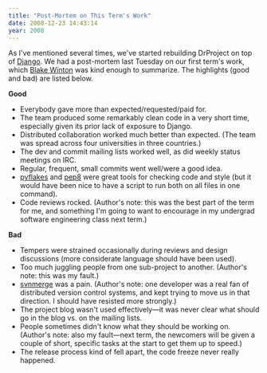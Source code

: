 ```yaml
---
title: "Post-Mortem on This Term's Work"
date: 2008-12-23 14:43:14
year: 2008
---
```

As I've mentioned several times, we've started rebuilding DrProject on top of <a href="http://www.djangoproject.com">Django</a>.  We had a post-mortem last Tuesday on our first term's work, which <a href="http://weblog.latte.ca/">Blake Winton</a> was kind enough to summarize.  The highlights (good and bad) are listed below.

<strong>Good</strong>
<ul>
  <li>Everybody gave more than expected/requested/paid for.</li>
  <li>The team produced some remarkably clean code in a very short time, especially given its prior lack of exposure to Django.</li>
  <li>Distributed collaboration worked much better than expected.  (The team was spread across four universities in three countries.)</li>
  <li>The dev and commit mailing lists worked well, as did weekly status meetings on IRC.</li>
  <li>Regular, frequent, small commits went well/were a good idea.</li>
  <li><a href="http://divmod.org/trac/wiki/DivmodPyflakes">pyflakes</a> and <a href="http://svn.browsershots.org/trunk/devtools/pep8/">pep8</a> were great tools for checking code and style (but it would have been nice to have a script to run both on all files in one command).</li>
  <li>Code reviews rocked.  (Author's note: this was the best part of the term for me, and something I'm going to want to encourage in my undergrad software engineering class next term.)</li>
</ul>
<strong>Bad</strong>
<ul>
  <li>Tempers were strained occasionally during reviews and design discussions (more considerate language should have been used).</li>
  <li>Too much juggling people from one sub-project to another.  (Author's note: this was my fault.)</li>
  <li><a href="http://www.orcaware.com/svn/wiki/Svnmerge.py">svnmerge</a> was a pain.  (Author's note: one developer was a real fan of distributed version control systems, and kept trying to move us in that direction.  I should have resisted more strongly.)</li>
  <li>The project blog wasn't used effectively—it was never clear what should go in the blog vs. on the mailing lists.</li>
  <li>People sometimes didn't know what they should be working on.  (Author's note: also my fault—next term, the newcomers will be given a couple of short, specific tasks at the start to get them up to speed.)</li>
  <li>The release process kind of fell apart, the code freeze never really happened.</li>
</ul>
